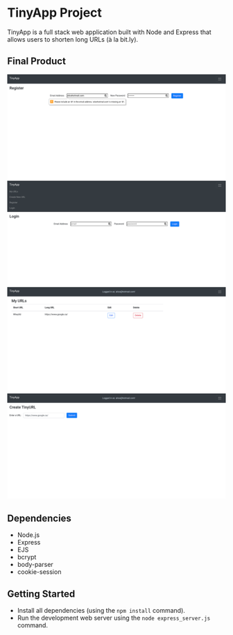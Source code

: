 # TinyApp Project

TinyApp is a full stack web application built with Node and Express that allows users to shorten long URLs (à la bit.ly).

## Final Product

!["Registration Page: requests email and password"](https://github.com/ej2brown/tinyapp/blob/master/docs/urls_register.png?raw=true)
!["Login Page: requests users email and password"](https://github.com/ej2brown/tinyapp/blob/master/docs/url_login.png?raw=true)
!["URL Index List: Shows the users their URLs and special short snipppet"](https://github.com/ej2brown/tinyapp/blob/master/docs/url_index.png?raw=true)
!["New URL: Creates a short URL snippet for the given long URL"](https://github.com/ej2brown/tinyapp/blob/master/docs/url_create_new.png?raw=true)

## Dependencies

- Node.js
- Express
- EJS
- bcrypt
- body-parser
- cookie-session

## Getting Started

- Install all dependencies (using the `npm install` command).
- Run the development web server using the `node express_server.js` command.
